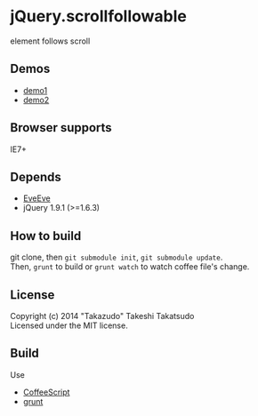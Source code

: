 # jQuery.scrollfollowable

element follows scroll

## Demos

* [demo1](http://takazudo.github.com/jQuery.scrollfollowable/demos/basic/1.html)
* [demo2](http://takazudo.github.com/jQuery.scrollfollowable/demos/basic/2.html)

## Browser supports

IE7+

## Depends

* [EveEve](https://github.com/Takazudo/EveEve)
* jQuery 1.9.1 (>=1.6.3)

## How to build

git clone, then `git submodule init`, `git submodule update`.  
Then, `grunt` to build or `grunt watch` to watch coffee file's change.

## License

Copyright (c) 2014 "Takazudo" Takeshi Takatsudo  
Licensed under the MIT license.

## Build

Use

 * [CoffeeScript][coffeescript]
 * [grunt][grunt]

[coffeescript]: http://coffeescript.org "CoffeeScript"
[grunt]: http://gruntjs.com "grunt"
